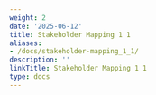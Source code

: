 ```yaml
---
weight: 2
date: '2025-06-12'
title: Stakeholder Mapping 1 1
aliases:
- /docs/stakeholder-mapping_1_1/
description: ''
linkTitle: Stakeholder Mapping 1 1
type: docs
---
```


<!-- Unsupported block type: link_preview -->